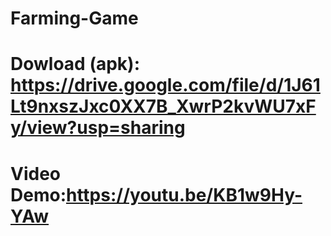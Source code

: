 # Farming-Game
# Dowload (apk): https://drive.google.com/file/d/1J61Lt9nxszJxc0XX7B_XwrP2kvWU7xFy/view?usp=sharing
# Video Demo:https://youtu.be/KB1w9Hy-YAw
